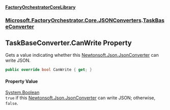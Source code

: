 #### [FactoryOrchestratorCoreLibrary](./FactoryOrchestratorCoreLibrary.md 'FactoryOrchestratorCoreLibrary')
### [Microsoft.FactoryOrchestrator.Core.JSONConverters](./Microsoft-FactoryOrchestrator-Core-JSONConverters.md 'Microsoft.FactoryOrchestrator.Core.JSONConverters').[TaskBaseConverter](./Microsoft-FactoryOrchestrator-Core-JSONConverters-TaskBaseConverter.md 'Microsoft.FactoryOrchestrator.Core.JSONConverters.TaskBaseConverter')
## TaskBaseConverter.CanWrite Property
Gets a value indicating whether this [Newtonsoft.Json.JsonConverter](https://docs.microsoft.com/en-us/dotnet/api/Newtonsoft.Json.JsonConverter 'Newtonsoft.Json.JsonConverter') can write JSON.  
```csharp
public override bool CanWrite { get; }
```
#### Property Value
[System.Boolean](https://docs.microsoft.com/en-us/dotnet/api/System.Boolean 'System.Boolean')  
`true` if this [Newtonsoft.Json.JsonConverter](https://docs.microsoft.com/en-us/dotnet/api/Newtonsoft.Json.JsonConverter 'Newtonsoft.Json.JsonConverter') can write JSON; otherwise, `false`.  
